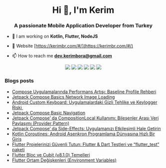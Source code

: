 <h1 align="center">Hi 👋, I'm Kerim</h1>
<h3 align="center">A passionate Mobile Application Developer from Turkey</h3>


- 🌱 I am working on **Kotlin, Flutter, NodeJS**

- 🌌 Website [https://kerimbr.com/#/](https://kerimbr.com/#/)

- 📫 How to reach me **dev.kerimbora@gmail.com**


<p align="center">
 <img src="https://img.shields.io/badge/Flutter-02569B?style=for-the-badge&logo=flutter&logoColor=white">
 <img src="https://img.shields.io/badge/Kotlin-0095D5?&style=for-the-badge&logo=kotlin&logoColor=white">
 <img src="https://img.shields.io/badge/Node.js-43853D?style=for-the-badge&logo=node.js&logoColor=white"/>
 <img src="https://img.shields.io/badge/git%20-%23F05032.svg?&style=for-the-badge&logo=git&logoColor=white"/> 
 <img src="https://img.shields.io/badge/Unity-100000?style=for-the-badge&logo=unity&logoColor=white">
 <img src="https://img.shields.io/badge/React%20-1f292b.svg?&style=for-the-badge&logo=react&logoColor=white">
</p>

### Blogs posts
<!-- BLOG-POST-LIST:START -->
- [Compose Uygulamalarında Performans Artışı: Baseline Profile Rehberi](https://medium.com/appcent/compose-uygulamalar%C4%B1nda-performans-art%C4%B1%C5%9F%C4%B1-baseline-profile-rehberi-3f85996e8325?source=rss-d8f584a0c3d7------2)
- [Jetpack Compose Basics Network Image Loading](https://medium.com/appcent/jetpack-compose-basics-network-image-loading-ea8792494a7d?source=rss-d8f584a0c3d7------2)
- [Android Custom Keyboard: Uygulamalardaki Gizli Tehlike ve Keylogger Riski ️](https://medium.com/appcent/android-third-party-keyboard-security-how-to-protect-against-keyloggers-534696eea16e?source=rss-d8f584a0c3d7------2)
- [Jetpack Compose Basic Navigation](https://medium.com/appcent/jetpack-compose-navigation-basics-0be79343d252?source=rss-d8f584a0c3d7------2)
- [Jetpack Compose’ da CompositionLocal Kullanımı: Bileşenler Arası Veri Paylaşımı &lpar;Provider Pattern&rpar;](https://medium.com/appcent/jetpack-compose-da-compositionlocal-kullan%C4%B1m%C4%B1-bile%C5%9Fenler-aras%C4%B1-veri-payla%C5%9F%C4%B1m%C4%B1-provider-pattern-f389f77f4ccc?source=rss-d8f584a0c3d7------2)
- [Jetpack Compose’ da Side-Effects: Uygulamanızı Etkileşimli Hale Getirin](https://dev-kerimbora.medium.com/jetpack-compose-side-effects-aea19ea40642?source=rss-d8f584a0c3d7------2)
- [Kotlin Coroutines: Android Asenkron Programlama Dünyasına Hızlı Bir Giriş](https://dev-kerimbora.medium.com/kotlin-coroutines-android-asenkron-programlama-d%C3%BCnyas%C4%B1na-h%C4%B1zl%C4%B1-bir-giri%C5%9F-c941ac5bde79?source=rss-d8f584a0c3d7------2)
- [Flutter Projelerinizi Güvenli Tutun: Flutter &amp; Dart Testleri ve “flutter_test” paketi](https://dev-kerimbora.medium.com/flutter-dart-testleri-ve-flutter-test-paketi-a8d70c2a684b?source=rss-d8f584a0c3d7------2)
- [Flutter Bloc ve Cubit &lpar;v8.1.0&rpar; Temelleri](https://dev-kerimbora.medium.com/flutter-bloc-ve-cubit-v8-1-0-a0d573bfb8dc?source=rss-d8f584a0c3d7------2)
- [Flutter Ortam Değişkenleri &lpar;Environment Variables&rpar;](https://dev-kerimbora.medium.com/flutter-ortam-de%C4%9Fi%C5%9Fkenleri-environment-variables-e348ac96fbd6?source=rss-d8f584a0c3d7------2)
<!-- BLOG-POST-LIST:END -->


